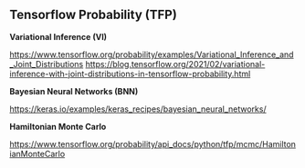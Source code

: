 ## Tensorflow Probability (TFP)

**Variational Inference (VI)**

https://www.tensorflow.org/probability/examples/Variational_Inference_and_Joint_Distributions
https://blog.tensorflow.org/2021/02/variational-inference-with-joint-distributions-in-tensorflow-probability.html

**Bayesian Neural Networks (BNN)**

https://keras.io/examples/keras_recipes/bayesian_neural_networks/

**Hamiltonian Monte Carlo**

https://www.tensorflow.org/probability/api_docs/python/tfp/mcmc/HamiltonianMonteCarlo
